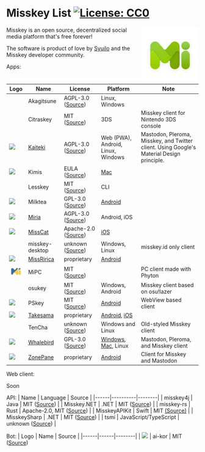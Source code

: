 # Misskey List [![License: CC0](https://img.shields.io/badge/License-CC0-lightgrey.svg)](https://creativecommons.org/publicdomain/zero/1.0/)

[<img src="https://raw.githubusercontent.com/misskey-dev/assets/main/icon.png" align="right" width="150">](https://misskey-hub.net/en/)

Misskey is an open source, decentralized social media platform that's free forever!

The software is product of love by [Syuilo](https://misskey.io/@syuilo) and the Misskey developer community.


Apps:

| Logo | Name | License | Platform | Note |
|------|-------|---------|--------------| ---|
| | Akagitsune | AGPL-3.0 ([Source](https://github.com/YuzuRyo61/Akagitsune))  | Linux, Windows |
| | Citraskey | MIT ([Source](https://github.com/CyberRex0/citraskey)) | 3DS | Misskey client for Nintendo 3DS console |
| <img src="https://apt.izzysoft.de/fdroid/repo/moe.craftplacer.kaiteki/en-US/icon.png"  width="50"> | [Kaiteki](https://kaiteki.app/) | AGPL-3.0 ([Source](https://github.com/Kaiteki-Fedi/Kaiteki)) | Web (PWA), Android, Linux, Windows |Mastodon, Pleroma, Misskey, and Twitter client. Using Google's Material Design principle. |
| <img src="https://is1-ssl.mzstatic.com/image/thumb/Purple126/v4/cc/04/b8/cc04b8a2-a5bd-76cc-e5b5-2eb98493ec3e/AppIcon-0-2x-4-0-85-220.png/434x0w.webp"  width="50"> | Kimis | EULA ([Source](https://github.com/Lakr233/Kimis)) | [Mac](https://apps.apple.com/app/kimis-a-client-for-misskey/id1667275125) |
| | Lesskey | MIT ([Source](https://github.com/AsPulse/lesskey)) | CLI | 
| <img src="https://play-lh.googleusercontent.com/TSOHK9UAMkYXpg4Qrm5A65oYTmE-nX_g29JBAwqTMB3AZQC4mXCX1_99Wca1EZvLAw=w480-h960"  width="50"> | Milktea | GPL-3.0 ([Source](https://github.com/pantasystem/Milktea)) | [Android](https://play.google.com/store/apps/details?id=jp.panta.misskeyandroidclient) |
| <img src="https://play-lh.googleusercontent.com/TOivVoOsl4aogV2lo31X2u7UZjLgeToJpY-QW8OtfJiJAhi7u4VntkkdunoGlmrHWA=w480-h960"  width="50"> | [Miria](https://shiosyakeyakini.info/miria_web/index.html) | AGPL-3.0 ([Source](https://github.com/shiosyakeyakini-info/miria)) | Android, iOS |
| <img src="https://is1-ssl.mzstatic.com/image/thumb/Purple116/v4/b6/33/ec/b633ec8c-d837-e1a2-8fb2-8a600eed43c5/AppIcon-1x_U007emarketing-0-7-0-85-220.png/434x0w.webp"  width="50"> | [MissCat](https://yuiga.dev/misscat/) | Apache-2.0 ([Source](https://github.com/YuigaWada/MissCat)) | [iOS](https://apps.apple.com/app/id1505059993) |
| | misskey-desktop | unknown ([Source](https://github.com/troke12/misskey-desktop)) | Windows, Linux | misskey.id only client |
| <img src="https://play-lh.googleusercontent.com/ayRECRj0NYpZgcmPBdY79wzyi_lkoyJ9IVZO5KiOYR8nxFnET7TVqpLpqfDqDSjVbvt_=w480-h960"  width="50">| [MissRirica](https://riinswork.space/missririca/privacy) | proprietary | [Android](https://play.google.com/store/apps/details?id=space.riinswork.missririca) |
| <img src="https://raw.githubusercontent.com/MiPC-Dev/MiPC/develop/assets/icon.png"  width="50">| MiPC | MIT ([Source](https://github.com/MiPC-Dev/MiPC)) |  | PC client made with Phyton
| | osukey | MIT ([Source](https://github.com/osukey/osukey)) | Windows, Android | Misskey client based on osu!lazer |
| <img src="https://play-lh.googleusercontent.com/ltuKeMM9bfMf1bBBglEMF8dADvwiQv5FTbkqOt1OsFB4fXwx473fhY3-nygkawacCOE=w480-h960"  width="50"> | PSkey | MIT ([Source](https://github.com/ibuki2003/pskey)) | [Android](https://play.google.com/store/apps/details?id=dev.fuwa.pskey) | WebView based client  
| <img src="https://play-lh.googleusercontent.com/oluhxLQhqQz_qsmjs0EeeGnajTrKrmYh34wye7ByiD6aiRGdGwtfJIxIz-LcZvcjXyI7=w480-h960"  width="50"> | [Takesama](https://takesama.com/) | proprietary | [Android](https://play.google.com/store/apps/details?id=com.takesama.app), [iOS](https://apps.apple.com/us/app/takesama/id1622199470?uo=4) |
|  | TenCha | unknown ([Source](https://github.com/coke12103/TenCha)) | Windows and Linux | Old-styled Misskey client  |
| <img src="https://store-images.s-microsoft.com/image/apps.57127.13580259430726262.8c8e2f41-ff79-46da-9558-e133e1240bde.043a2286-3125-40a6-a6bf-f747f18bb9a0?w=120"  width="50"> | [Whalebird](https://whalebird.social/) | GPL-3.0 ([Source](https://github.com/h3poteto/whalebird-desktop)) | [Windows](https://apps.microsoft.com/store/detail/whalebird/9NBW4CSDV5HC), [Mac](https://apps.apple.com/us/app/whalebird/id6445864587), Linux | Mastodon, Pleroma, and Misskey client |
| <img src="https://play-lh.googleusercontent.com/Z2FSNDdlzP5AexzhmnTiYGp9kUXTSJ-a_V-Tv9kGnf5vej2dkRDqNyMLZgpfqvhRB7A=w480-h960"  width="50"> | [ZonePane](https://twitpane.com) | proprietary | [Android](https://play.google.com/store/apps/details?id=com.zonepane) | Client for Misskey and Mastodon |

Web client:

Soon

API:
| Name | Language | Source |
|------|----------|--------|
| misskey4j | Java | MIT ([Source](https://github.com/uakihir0/misskey4j)) |
| Misskey.NET | .NET | MIT ([Source](https://github.com/EbiseLutica/Misskey.NET)) |
| misskey-rs | Rust | Apache-2.0, MIT ([Source](https://github.com/coord-e/misskey-rs)) |
| MisskeyAPIKit | Swift | MIT [(Source)](https://github.com/petitstrawberry/MisskeyAPIKit) |
| MisskeySharp | .NET | MIT ([Source](https://github.com/a32kita/MisskeySharp)) |
| tsmi | JavaScript/TypeScript | unknown ([Source](https://github.com/Allianaab2m/tsmi)) |

Bot:
| Logo | Name | Source | 
|------|------|--------|
| <img src="https://raw.githubusercontent.com/noridev/ai-kor/master/ai.svg"  width="50"> | ai-kor | MIT ([Source](https://github.com/noridev/ai-kor))